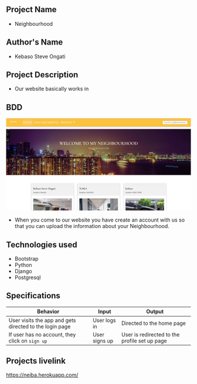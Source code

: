 ## Project Name

- Neighbourhood

## Author's Name

- Kebaso Steve Ongati

##  Project Description

- Our website basically works in 

## BDD

<img src="steve.png">

- When you come to our website you have create an account with us so that you can upload the information about your Neighbourhood.

## Technologies used

- Bootstrap
- Python 
- Django
- Postgresql

## Specifications
| Behavior            | Input                         | Output                        | 
| ------------------- | ----------------------------- | ----------------------------- |
| User visits the app and gets directed to the login page  | User logs in | Directed to the home page | 
If user has no account, they click on `sign up` | User signs up | User is redirected to the profile set up page |

## Projects livelink

https://neiba.herokuapp.com/
